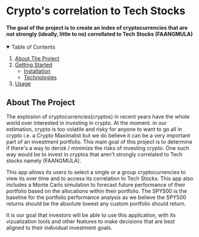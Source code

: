 # Crypto's correlation to Tech Stocks
#### The goal of the project is to create an index of cryptocurrencies that are not strongly (ideally, little to no) correllated to Tech Stocks (FAANGMULA)


<!-- TABLE OF CONTENTS -->
<details open="open">
  <summary>Table of Contents</summary>
  <ol>
    <li>
      <a href="#about">About The Project</a>
      <ul>
      </ul>
    </li>
    <li>
      <a href="#getting-started">Getting Started</a>
      <ul>
        <li><a href="#installation">Installation</a></li>
        <li><a href="#technology">Technologies</a></li>
      </ul>
    </li>
    <li><a href="#usage">Usage</a></li>
  </ol>
</details>

## About The Project
The explosion of cryptocurrencies(cryptos) in recent years have the whole world over interested in investing in crypto. At the moment. in our estimation, crypto is too volatile and risky for anyone to want to go all in crypto i.e. a Crypto Maximalist but we do believe it can be a very important part of an investment portfolio. This main goal of this project is to determine if there's a way to derisk / minimize the risks of investing crypto. One such way would be to invest in cryptos that aren't strongly correlated to Tech stocks namely (FAANGMULA).

This app allows its users to select a single or a group cryptocurrencies to view its over time and to access its correlation to Tech Stocks. This app also includes a Monte Carlo simulation to forecast future performance of their portfolio based on the allocations within their portfolio. The SPY500 is the baseline for the portfolio performance analysis as we believe the SPY500 returns should be the absolute lowest any custom portfolio should return. 

It is our goal that investors will be able to use this application, with its vizualization tools and other features to make decisions that are best aligned to their individual investment goals.
